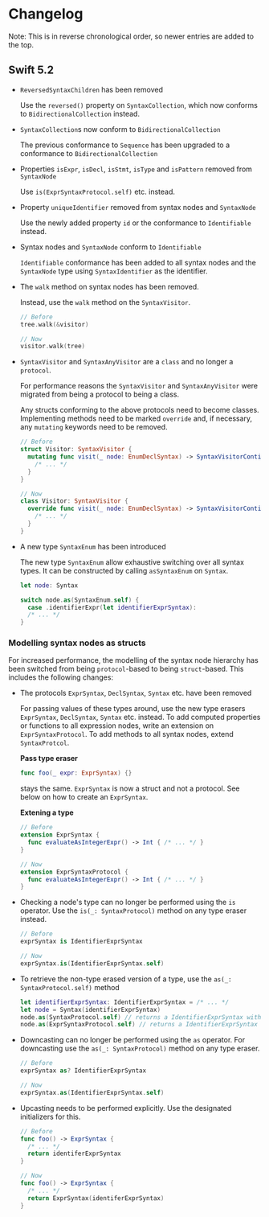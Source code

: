 # Changelog

Note: This is in reverse chronological order, so newer entries are added to the top.

## Swift 5.2

- `ReversedSyntaxChildren` has been removed
  
  Use the `reversed()` property on `SyntaxCollection`, which now conforms to `BidirectionalCollection` instead.

- `SyntaxCollection`s now conform to `BidirectionalCollection`

  The previous conformance to `Sequence` has been upgraded to a conformance to `BidirectionalCollection`

- Properties `isExpr`, `isDecl`, `isStmt`, `isType` and `isPattern` removed from `SyntaxNode`

  Use `is(ExprSyntaxProtocol.self)` etc. instead.

- Property `uniqueIdentifier` removed from syntax nodes and `SyntaxNode`
  
  Use the newly added property `id` or the conformance to `Identifiable` instead.

- Syntax nodes and `SyntaxNode` conform to `Identifiable`
  
  `Identifiable` conformance has been added to all syntax nodes and the `SyntaxNode` type using `SyntaxIdentifier` as the identifier.

- The `walk` method on syntax nodes has been removed.

  Instead, use the `walk` method on the `SyntaxVisitor`.
  
  ```swift
  // Before 
  tree.walk(&visitor)
  
  // Now
  visitor.walk(tree)
  ```

- `SyntaxVisitor` and `SyntaxAnyVisitor` are a `class` and no longer a `protocol`.

  For performance reasons the `SyntaxVisitor` and `SyntaxAnyVisitor` were migrated from being a protocol to being a class.
  
  Any structs conforming to the above protocols need to become classes. Implementing methods need to be marked `override` and, if necessary, any `mutating` keywords need to be removed.
  
  ```swift
  // Before
  struct Visitor: SyntaxVisitor {
    mutating func visit(_ node: EnumDeclSyntax) -> SyntaxVisitorContinueKind {
      /* ... */
    }
  }
  
  // Now
  class Visitor: SyntaxVisitor {
    override func visit(_ node: EnumDeclSyntax) -> SyntaxVisitorContinueKind {
      /* ... */
    }
  }
  ```
  
- A new type `SyntaxEnum` has been introduced
  
  The new type `SyntaxEnum` allow exhaustive switching over all syntax types. It can be constructed by calling `asSyntaxEnum` on `Syntax`.
  
  ```swift
  let node: Syntax
  
  switch node.as(SyntaxEnum.self) {
    case .identifierExpr(let identifierExprSyntax):
    /* ... */
  }
  ```
 

### Modelling syntax nodes as structs

For increased performance, the modelling of the syntax node hierarchy has been switched from being `protocol`-based to being `struct`-based. This includes the following changes:

- The protocols `ExprSyntax`, `DeclSyntax`, `Syntax` etc. have been removed

  For passing values of these types around, use the new type erasers `ExprSyntax`, `DeclSyntax`, `Syntax` etc. instead. To add computed properties or functions to all expression nodes, write an extension on `ExprSyntaxProtocol`. To add methods to all syntax nodes, extend `SyntaxProtcol`.

  **Pass type eraser**
  
  ```swift
  func foo(_ expr: ExprSyntax) {}
  ```
  
  stays the same. `ExprSyntax` is now a struct and not a protocol. See below on how to create an `ExprSyntax`.

  **Extening a type**
  
  ```swift
  // Before
  extension ExprSyntax {
    func evaluateAsIntegerExpr() -> Int { /* ... */ }
  }
  
  // Now
  extension ExprSyntaxProtocol {
    func evaluateAsIntegerExpr() -> Int { /* ... */ }
  }
  ```


- Checking a node's type can no longer be performed using the `is` operator. Use the `is(_: SyntaxProtocol)` method on any type eraser instead. 

  ```swift
  // Before 
  exprSyntax is IdentifierExprSyntax

  // Now
  exprSyntax.is(IdentifierExprSyntax.self)
  ```

- To retrieve the non-type erased version of a type, use the `as(_: SyntaxProtocol.self)` method

  ```swift
  let identifierExprSyntax: IdentifierExprSyntax = /* ... */
  let node = Syntax(identifierExprSyntax)
  node.as(SyntaxProtocol.self) // returns a IdentifierExprSyntax with static type SyntaxProtocol
  node.as(ExprSyntaxProtocol.self) // returns a IdentifierExprSyntax with static type ExprSyntaxProtocol?
  ```


- Downcasting can no longer be performed using the `as` operator. For downcasting use the `as(_: SyntaxProtocol)` method on any type eraser. 

  ```swift
  // Before
  exprSyntax as? IdentifierExprSyntax

  // Now
  exprSyntax.as(IdentifierExprSyntax.self)
  ```

- Upcasting needs to be performed explicitly. Use the designated initializers for this.

  ```swift
  // Before
  func foo() -> ExprSyntax {
    /* ... */
    return identiferExprSyntax
  }
  
  // Now
  func foo() -> ExprSyntax {
    /* ... */
    return ExprSyntax(identiferExprSyntax)
  }
  ```
